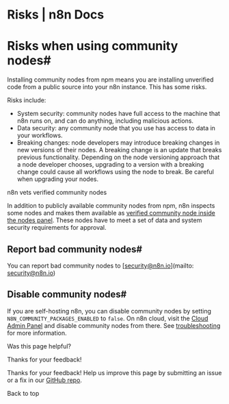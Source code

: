 # Risks | n8n Docs

[ ](https://github.com/n8n-io/n8n-docs/edit/main/docs/integrations/community-nodes/risks.md "Edit this page")

# Risks when using community nodes#

Installing community nodes from npm means you are installing unverified code from a public source into your n8n instance. This has some risks.

Risks include:

  * System security: community nodes have full access to the machine that n8n runs on, and can do anything, including malicious actions.
  * Data security: any community node that you use has access to data in your workflows.
  * Breaking changes: node developers may introduce breaking changes in new versions of their nodes. A breaking change is an update that breaks previous functionality. Depending on the node versioning approach that a node developer chooses, upgrading to a version with a breaking change could cause all workflows using the node to break. Be careful when upgrading your nodes.

n8n vets verified community nodes

In addition to publicly available community nodes from npm, n8n inspects some nodes and makes them available as [verified community node inside the nodes panel](../installation/verified-install/). These nodes have to meet a set of data and system security requirements for approval.

## Report bad community nodes#

You can report bad community nodes to [security@n8n.io](mailto: security@n8n.io)

## Disable community nodes#

If you are self-hosting n8n, you can disable community nodes by setting `N8N_COMMUNITY_PACKAGES_ENABLED` to `false`. On n8n cloud, visit the [Cloud Admin Panel](https://docs.n8n.io/manage-cloud/cloud-admin-dashboard/) and disable community nodes from there. See [troubleshooting](../troubleshooting/) for more information.

Was this page helpful? 

Thanks for your feedback! 

Thanks for your feedback! Help us improve this page by submitting an issue or a fix in our [GitHub repo](https://github.com/n8n-io/n8n-docs). 

Back to top
